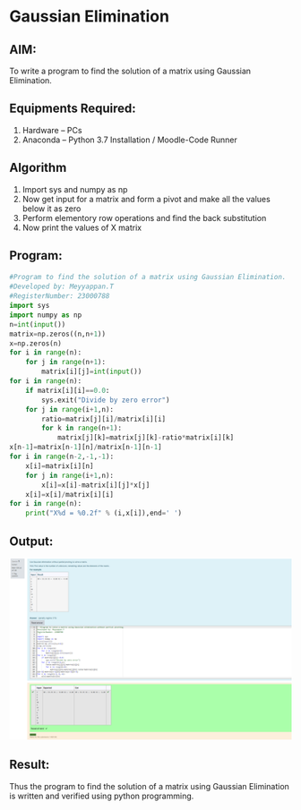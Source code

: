 # Gaussian Elimination

## AIM:
To write a program to find the solution of a matrix using Gaussian Elimination.

## Equipments Required:
1. Hardware – PCs
2. Anaconda – Python 3.7 Installation / Moodle-Code Runner

## Algorithm
1. Import sys and numpy as np
2. Now get input for a matrix and form a pivot and make all the values below it as zero  
3. Perform elementory row operations and find the back substitution 
4. Now print the values of X matrix 

## Program:
```py
#Program to find the solution of a matrix using Gaussian Elimination.
#Developed by: Meyyappan.T
#RegisterNumber: 23000788
import sys
import numpy as np
n=int(input())
matrix=np.zeros((n,n+1))
x=np.zeros(n)
for i in range(n):
    for j in range(n+1):
        matrix[i][j]=int(input())
for i in range(n):
    if matrix[i][i]==0.0:
        sys.exit("Divide by zero error")
    for j in range(i+1,n):
        ratio=matrix[j][i]/matrix[i][i]
        for k in range(n+1):
            matrix[j][k]=matrix[j][k]-ratio*matrix[i][k]
x[n-1]=matrix[n-1][n]/matrix[n-1][n-1]
for i in range(n-2,-1,-1):
    x[i]=matrix[i][n]
    for j in range(i+1,n):
        x[i]=x[i]-matrix[i][j]*x[j]
    x[i]=x[i]/matrix[i][i]
for i in range(n):
    print("X%d = %0.2f" % (i,x[i]),end=' ')
```

## Output:
![gaussian elimination](./gasselim_math07.png)


## Result:
Thus the program to find the solution of a matrix using Gaussian Elimination is written and verified using python programming.

